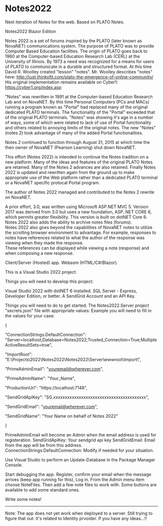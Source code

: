 # Notes2022
Next iteration of Notes for the web. Based on PLATO Notes.

Notes2022 Blazor Edition

Notes 2022 is a set of forums inspired by the PLATO (later known as NovaNET) communications system. 
The purpose of PLATO was to provide Computer Based Education facilities. The origin of PLATO goes back to 1960 
at the Computer-based Education Research Lab (CERL) at the University of Illinois. 
By 1973 a need was recognized for a means for users of PLATO to communicate in a durable and 
structured format. At this time David R. Woolley created "lesson" "notes". Mr. Woolley describes "notes" 
here: http://just.thinkofit.com/plato-the-emergence-of-online-community/ His original implementation remains 
available on Cyber1: https://cyber1.org/index.asp

"Notes" was rewritten in 1991 at the Computer-based Education Research Lab and on NovaNET. 
By this time Personal Computers (PCs and MACs) running a program known as "Portal" had replaced 
many of the original dedicated PLATO terminals. The functionality of the "Portal" exceeded that 
of the original PLATO terminals. "Notes" was showing it's age in a number of ways, some of which 
were related to lack of use of Portal functionality and others related to annoying 
limits of the original notes. The new "Notes" (notes 2) took advantage of many of the added Portal functionalities.

Notes 2 continued to function through August 31, 2015 at which time the then 
owner of NovaNET (Pearson Learning) shut down NovaNET.

This effort (Notes 2022) is intended to continue the Notes tradition on a new platform. 
Many of the ideas and features of the original PLATO Notes are retained. Many of the Notes 2 advances are also retained. 
Finally Notes 2022 is updated and rewritten again from the ground up to make 
appropriate use of the Web platform rather than a dedicated PLATO terminal or a NovaNET specific protocal Portal program.

The author of Notes 2022 managed and contributed to the Notes 2 rewrite on NovaNET.

A prior effort, 3.0, was written using Microsoft ASP.NET MVC 5. 
Version 2017 was derived from 3.0 but uses a new foundation, ASP..NET CORE 6, which permits greater flexibility. 
This version is built on dotNET Core 6. Notes 2022 also adds the ability to archive notes files (forums).  
Notes 2022 also goes beyond the capabilities of NovaNET notes to utilize the scrolling browser environment to advantage. 
For example, responses to notes have references related to what the author of the response was viewing when they made the response.  
These references can be displayed while viewing a note (response) and when composing a new response.

Client/Server (Hosted) app. Webasm (HTML/C#/Blazor).

This is a Visual Studio 2022 project.

Things you will need to develop this project:

Visual Studio 2022 with dotNET 6 installed.
SQL Server - Express, Developer Edition, or better.
A SendGrid Account and an API Key.

Things you will need to do to get started:
The Notes2022.Server project "secrets.json" file with appropriate values:
Example you will need to fill in the values for your case:

{

  "ConnectionStrings:DefaultConnection": "Server=localhost;Database=Notes2022;Trusted_Connection=True;MultipleActiveResultSets=true",
  
  "ImportRoot": "E:\\Projects\\2022\\Notes2022\\Notes2022\\Server\\wwwroot\\Import\\",
  
  "PrimeAdminEmail": "youremail@wherever.com",
  
  "PrimeAdminName": "Your_Name",
  
  "ProductionUrl": "https://localhost:7148",
  
  "SendGridApiKey": "SG.xxxxxxxxxxxxxxxxxxxxxxxxxxxxxxxxxxxxxxxx",
  
  "SendGridEmail": "youremail@wherever.com",
  
  "SendGridName": "Your Name on behalf of Notes 2022"
  
}

PrimeAdminEmail will become an Admin when the email address is used for registeration.
SendGridApiKey: Your sendgrid api key
SendGridEmail: Email from the app will be from this address.
ConnectionStrings:DefaultConnection: Modify if needed for your situation.

Use Visual Studio to perform an Update-Database in the Package Manager Console.

Start debugging the app.  Register, confirm your email when the message arrives (keep app running for this), Log in.
From the Admin menu item choose NoteFiles.  Then add a few note files to work with.  Some buttons are available to add some standard ones.

Write some notes!

--------------
Note:  The app does not yet work when deployed to a server.  Still trying to figure that out.  It's related to Identity prvoider.
If you have any ideas...!!


